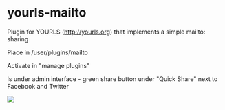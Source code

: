 # yourls-mailto
Plugin for YOURLS (http://yourls.org) that implements a simple mailto: sharing

Place in /user/plugins/mailto

Activate in "manage plugins"

Is under admin interface - green share button under "Quick Share" next to Facebook and Twitter

<img src="http://berb.ec/ymail">
